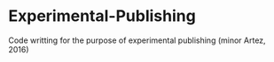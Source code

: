 # Experimental-Publishing
Code writting for the purpose of experimental publishing (minor Artez, 2016)
